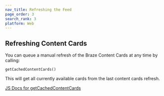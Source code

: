 ```yaml
---
nav_title: Refreshing the Feed
page_order: 3
search_rank: 3
platform: Web
---
```


## Refreshing Content Cards

 You can queue a manual refresh of the Braze Content Cards at any time by calling:

`getCachedContentCards()`

This will get all currently available cards from the last content cards refresh.

[JS Docs for getCachedContentCards](https://js.appboycdn.com/web-sdk/latest/doc/module-appboy.html#.getCachedContentCards)
